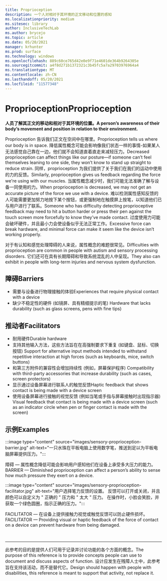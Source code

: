 ```yaml
---
title: Proprioception
description: 一个人对相对于其环境的正文移动和位置的感知
ms.localizationpriority: medium
ms.sitesec: library
author: InclusiveTechLab
ms.author: brycejo
ms.topic: article
ms.date: 05/20/2021
manager: krhunter
ms.prod: surface
ms.technology: windows
ms.openlocfilehash: 889c60ce765d42e0e9f71e4601de364b9264305e
ms.sourcegitcommit: a4f8d271b1372321c3b45fc5a7a29703976964a4
ms.translationtype: MT
ms.contentlocale: zh-CN
ms.lasthandoff: 05/20/2021
ms.locfileid: "11577348"
---
```

# <a name="proprioception"></a><span data-ttu-id="9a3a2-103">Proprioception</span><span class="sxs-lookup"><span data-stu-id="9a3a2-103">Proprioception</span></span>

**<span data-ttu-id="9a3a2-104">人员了解其正文的移动和相对于其环境的位置。</span><span class="sxs-lookup"><span data-stu-id="9a3a2-104">A person’s awareness of their body’s movement and position in relation to their environment.</span></span>**

<span data-ttu-id="9a3a2-105">Proprioception 告诉我们正文在空间中在哪里。</span><span class="sxs-lookup"><span data-stu-id="9a3a2-105">Proprioception tells us where our body is in space.</span></span> <span data-ttu-id="9a3a2-106">降低属性概念可能会影响像我们状态一样的事情-如果某人无法感觉自己靠在一边，他们就不会知道直着直走来减轻压力。</span><span class="sxs-lookup"><span data-stu-id="9a3a2-106">Decreased proprioception can affect things like our posture—if someone can’t feel themselves leaning to one side, they won’t know to stand up straight to reduce strain.</span></span> <span data-ttu-id="9a3a2-107">同样，proprioception 为我们提供了关于我们在我们的运动中使用的力的反馈。</span><span class="sxs-lookup"><span data-stu-id="9a3a2-107">Similarly, proprioception gives us feedback regarding the force we're using with our muscles.</span></span> <span data-ttu-id="9a3a2-108">当属性概念减少时，我们可能无法准确了解与设备一同使用的力。</span><span class="sxs-lookup"><span data-stu-id="9a3a2-108">When proprioception is decreased, we may not get an accurate picture of the force we use with a device.</span></span> <span data-ttu-id="9a3a2-109">难以检测属性感知反馈的人可能需要更加努力地按下某个按钮，或更强制地在触摸屏上按笔，以知道他们已与用户进行了联系。</span><span class="sxs-lookup"><span data-stu-id="9a3a2-109">Someone who has difficulty detecting proprioceptive feedback may need to hit a button harder or press their pen against the touch screen more forcefully to know they’ve made contact.</span></span> <span data-ttu-id="9a3a2-110">过度使用力可能会破坏硬件，并且最小力会使设备似乎无法正常工作。</span><span class="sxs-lookup"><span data-stu-id="9a3a2-110">Excessive force can break hardware, and minimal force can make it seem like the device isn’t working properly.</span></span> 

<span data-ttu-id="9a3a2-111">对于有认知和感觉处理障碍的人来说，属性概念的难题很常见。</span><span class="sxs-lookup"><span data-stu-id="9a3a2-111">Difficulties with proprioception are common in people with autism and sensory processing disorders.</span></span> <span data-ttu-id="9a3a2-112">它们还可在具有长期障碍和导致系统混乱的人中呈现。</span><span class="sxs-lookup"><span data-stu-id="9a3a2-112">They also can exhibit in people with long-term injuries and nervous system dysfunction.</span></span>

## <a name="barriers"></a><span data-ttu-id="9a3a2-113">障碍</span><span class="sxs-lookup"><span data-stu-id="9a3a2-113">Barriers</span></span>
* <span data-ttu-id="9a3a2-114">需要与设备进行物理接触的体验</span><span class="sxs-lookup"><span data-stu-id="9a3a2-114">Experiences that require physical contact with a device</span></span>
* <span data-ttu-id="9a3a2-115">缺少不稳定性的硬件 (如镜屏、具有精细提示的笔) </span><span class="sxs-lookup"><span data-stu-id="9a3a2-115">Hardware that lacks durability (such as glass screens, pens with fine tips)</span></span>

## <a name="facilitators"></a><span data-ttu-id="9a3a2-116">推动者</span><span class="sxs-lookup"><span data-stu-id="9a3a2-116">Facilitators</span></span>
* <span data-ttu-id="9a3a2-117">耐用硬件</span><span class="sxs-lookup"><span data-stu-id="9a3a2-117">Durable hardware</span></span>
* <span data-ttu-id="9a3a2-118">支持其他输入方法，这些方法旨在在高强制要求下重复 (如键盘、鼠标、切换按钮) </span><span class="sxs-lookup"><span data-stu-id="9a3a2-118">Support for alternative input methods intended to withstand repetitive interaction at high forces (such as keyboards, mice, switch buttons)</span></span>
* <span data-ttu-id="9a3a2-119">和第三方附件的兼容性会增加持续性 (例如，屏幕保护程序) </span><span class="sxs-lookup"><span data-stu-id="9a3a2-119">Compatibility with third-party accessories that increase durability (such as cases, screen protectors)</span></span>
* <span data-ttu-id="9a3a2-120">显示通过设备屏幕进行联系人的触觉反馈</span><span class="sxs-lookup"><span data-stu-id="9a3a2-120">Haptic feedback that shows contact is being made with a device screen</span></span> 
* <span data-ttu-id="9a3a2-121">使用设备屏幕进行接触的视觉反馈 (例如当笔或手指与屏幕接触时出现指示器) </span><span class="sxs-lookup"><span data-stu-id="9a3a2-121">Visual feedback that contact is being made with a device screen (such as an indicator circle when pen or finger contact is made with the screen)</span></span>

## <a name="examples"></a><span data-ttu-id="9a3a2-122">示例</span><span class="sxs-lookup"><span data-stu-id="9a3a2-122">Examples</span></span>

:::image type="content" source="images/sensory-proprioception-barrier.jpg" alt-text="一只水珠在平板电脑上使用数字笔，推送到足以为平板电脑屏幕提供压力。":::

<span data-ttu-id="9a3a2-124">障碍 — 属性概念降低可能会影响用户感知他们在设备上承受多大压力的能力。</span><span class="sxs-lookup"><span data-stu-id="9a3a2-124">BARRIER — Diminished proprioception can affect a person’s ability to sense how much pressure they exert on a device.</span></span> 

:::image type="content" source="images/sensory-proprioception-facilitator.jpg" alt-text="用户选择笔力反馈的设置。 反馈可以打开或关闭，并且颜色可以自定义为 &quot; 正确的 &quot; 压力和 &quot; 太大 &quot; 压力。 在操作时，小脸会笑脸，并获取一个绿色圆圈，指示正确的压力。":::

<span data-ttu-id="9a3a2-128">FACILITATOR — 在设备上提供接触力视觉或触觉反馈可以防止硬件损坏。</span><span class="sxs-lookup"><span data-stu-id="9a3a2-128">FACILITATOR — Providing visual or haptic feedback of the force of contact on a device can prevent hardware from being damaged.</span></span>


&nbsp;

[comment]: # (Footer 语句)
___
<span data-ttu-id="9a3a2-130">此参考的目的是提供人们可用于记录并讨论功能的各个方面的概念。</span><span class="sxs-lookup"><span data-stu-id="9a3a2-130">The purpose of this reference is to provide concepts people can use to document and discuss aspects of function.</span></span> <span data-ttu-id="9a3a2-131">设计应发生在残障人士中，此参考旨在支持该活动，而不是替代它。</span><span class="sxs-lookup"><span data-stu-id="9a3a2-131">Design should happen with people with disabilities, this reference is meant to support that activity, not replace it.</span></span> 